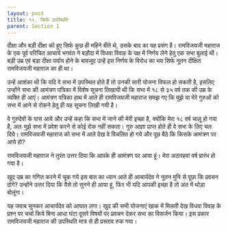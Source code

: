 ```yaml
---
layout: post
title: १९. सिर्फ उपस्थिति
parent: Section 1
---
```


दीक्षा और बड़ी दीक्षा को हुए सिर्फ कुछ ही महिने बीते थे, उसके बाद का यह प्रसंग है। रामविजयजी महाराज के एक पूर्व परिचित आचार्य भगवंत ने बड़ौदा में विधवा विवाह के पक्ष में निर्णय लेने हेतु एक सभा बुलाई थी। बड़ी उम्र एवं बड़ा दीक्षा पर्याय होने के बावजूद उन्हें इस निर्णय के विरोध का भय सिर्फ नूतन दीक्षित रामविजयजी महाराज का ही था।

उन्हें आशंका थी कि यदि वे सभा में उपस्थित होते हैं तो उनकी सारी योजना विफल हो सकती है, इसलिए उन्होंने सभा की आमंत्रण पत्रिका में विशेष सूचना लिखायी थी कि सभा में १८ से ३५ वर्ष तक की उम्र के व्यक्ति ही आएं। आमंत्रण पत्रिका हाथ में आते ही रामविजयजी महाराज समझ गए कि मुझे या मेरे गुरुओं को सभा में आने से रोकने हेतु ही यह सूचना लिखी गयी है।

वे गुरुदेवों के पास आये और उन्हें कहा कि सभा में जाने की मेरी इच्छा है, क्योंकि मेरा १८ वर्ष चालू हो गया है, अतः मुझे सभा में प्रवेश करने से कोई रोक नहीं सकता। गुरु आज्ञा प्राप्त होते ही वे सभा के लिए चल दिये। रामविजयजी महाराज को सभा में आते देख वे विचलित हो गये और पूछ बैठे कि किसके आमंत्रण पर आये हो?

रामविजयजी महाराज ने तुरंत उत्तर दिया कि आपके ही आमंत्रण पर आया हूं। मेरा अठारहवां वर्ष प्रारंभ हो गया है।

खुद उम्र का गणित करने में चूक गये इस बात का ध्यान आते ही आचार्यदेव ने नूतन मुनि से पूछा कि प्रवचन दोगे? उन्होंने उत्तर दिया कि वैसे तो सुनने ही आया हूं, फिर भी यदि आपकी इच्छा है तो अंत में थोड़ा बोलूंगा।

यह जवाब सुनकर आचार्यदेव को आघात लगा। खुद की सभी योजनाएं खाक में मिलती देख विधवा विवाह के प्रश्न पर चर्चा किये बिना आधा घंटा दूसरे विषयों पर प्रवचन देकर सभा का विसर्जन किया। इस प्रकार रामविजयजी महाराज की उपस्थिति मात्र से ही प्रस्ताव रुक गया।